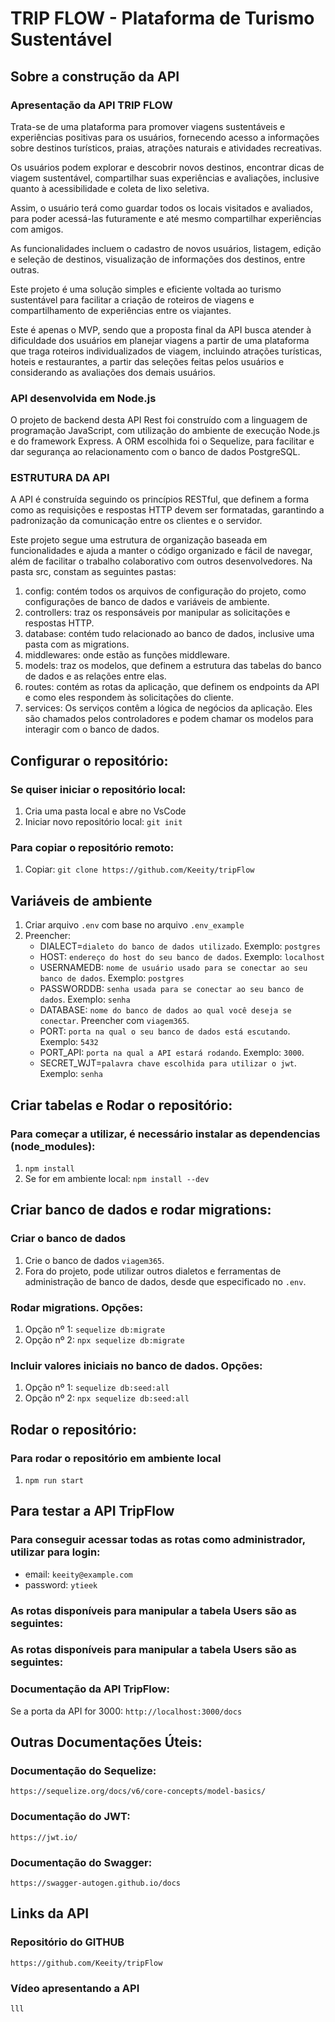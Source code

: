 # TRIP FLOW - Plataforma de Turismo Sustentável

## Sobre a construção da API

### Apresentação da API TRIP FLOW 
Trata-se de uma plataforma para promover viagens sustentáveis e experiências positivas para os usuários, fornecendo acesso a informações sobre destinos turísticos, praias, atrações naturais e atividades recreativas.

Os usuários podem explorar e descobrir novos destinos, encontrar dicas de viagem sustentável, compartilhar suas experiências e avaliações, inclusive quanto à acessibilidade e coleta de lixo seletiva.
 
Assim, o usuário terá como guardar todos os locais visitados e avaliados, para poder acessá-las futuramente e até mesmo compartilhar experiências com amigos.

As funcionalidades incluem o cadastro de novos usuários, listagem, edição e seleção de destinos, visualização de informações dos destinos, entre outras.

Este projeto é uma solução simples e eficiente voltada ao turismo sustentável para facilitar a criação de roteiros de viagens e compartilhamento de experiências entre os viajantes.

Este é apenas o MVP, sendo que a proposta final da API busca atender à dificuldade dos usuários em planejar viagens a partir de uma plataforma que traga roteiros individualizados de viagem, incluindo atrações turísticas, hoteis e restaurantes, a partir das seleções feitas pelos usuários e considerando as avaliações dos demais usuários.

   ### API desenvolvida em Node.js 
   O projeto de backend desta API Rest foi construído com a linguagem de programação JavaScript, com utilização do ambiente de execução Node.js e do framework Express. A ORM escolhida foi o Sequelize, para facilitar e dar segurança ao relacionamento com o banco de dados PostgreSQL. 

   ### ESTRUTURA DA API 
   A API é construída seguindo os princípios RESTful, que definem a forma como as requisições e respostas HTTP devem ser formatadas, garantindo a padronização da comunicação entre os clientes e o servidor. 

   Este projeto segue uma estrutura de organização baseada em funcionalidades e ajuda a manter o código organizado e fácil de navegar, além de facilitar o trabalho colaborativo com outros desenvolvedores. Na pasta src, constam as seguintes pastas:
   1. config: contém todos os arquivos de configuração do projeto, como configurações de banco de dados e variáveis de ambiente.
   2. controllers: traz os responsáveis por manipular as solicitações e respostas HTTP.
   3. database: contém tudo relacionado ao banco de dados, inclusive uma pasta com as migrations.
   4. middlewares: onde estão as funções middleware.
   5. models: traz os modelos, que definem a estrutura das tabelas do banco de dados e as relações entre elas.
   6. routes: contém as rotas da aplicação, que definem os endpoints da API e como eles respondem às solicitações do cliente.
   7. services: Os serviços contêm a lógica de negócios da aplicação. Eles são chamados pelos controladores e podem chamar os modelos para interagir com o banco de dados.

## Configurar o repositório:

   ### Se quiser iniciar o repositório local:
   1. Cria uma pasta local e abre no VsCode
   2. Iniciar novo repositório local: `git init`

   ### Para copiar o repositório remoto:
   1. Copiar: `git clone https://github.com/Keeity/tripFlow`

## Variáveis de ambiente
   1. Criar arquivo `.env` com base no arquivo `.env_example`
   2. Preencher:
        * DIALECT=`dialeto do banco de dados utilizado`. Exemplo: `postgres`
        * HOST: `endereço do host do seu banco de dados`. Exemplo: `localhost`
        * USERNAMEDB: `nome de usuário usado para se conectar ao seu banco de dados`. Exemplo: `postgres`
        * PASSWORDDB: `senha usada para se conectar ao seu banco de dados`. Exemplo: `senha`
        * DATABASE: `nome do banco de dados ao qual você deseja se conectar`. Preencher com `viagem365`.
        * PORT: `porta na qual o seu banco de dados está escutando`. Exemplo: `5432`
        * PORT_API: `porta na qual a API estará rodando`. Exemplo: `3000`.
        * SECRET_WJT=`palavra chave escolhida para utilizar o jwt`. Exemplo: `senha`

## Criar tabelas e Rodar o repositório:

   ### Para começar a utilizar, é necessário instalar as dependencias (node_modules):
   1. `npm install`
   2. Se for em ambiente local: `npm install --dev`

## Criar banco de dados e rodar migrations:

   ### Criar o banco de dados 
   1. Crie o banco de dados `viagem365`. 
   2. Fora do projeto, pode utilizar outros dialetos e ferramentas de administração de banco de dados, desde que especificado no `.env`.
  
   ### Rodar migrations. Opções:
   1. Opção nº 1: `sequelize db:migrate`
   2. Opção nº 2: `npx sequelize db:migrate`

   ### Incluir valores iniciais no banco de dados. Opções:
   1. Opção nº 1: `sequelize db:seed:all`
   2. Opção nº 2: `npx sequelize db:seed:all`
   
## Rodar o repositório:

   ### Para rodar o repositório em ambiente local
   1. `npm run start`

## Para testar a API TripFlow

  ### Para conseguir acessar todas as rotas como administrador, utilizar para login:
   * email: `keeity@example.com`
   *  password: `ytieek`

   ### As rotas disponíveis para manipular a tabela Users são as seguintes:

   ### As rotas disponíveis para manipular a tabela Users são as seguintes:


   ### Documentação da API TripFlow:
   Se a porta da API for 3000: `http://localhost:3000/docs`

## Outras Documentações Úteis:

   ### Documentação do Sequelize: 
   `https://sequelize.org/docs/v6/core-concepts/model-basics/`

   ### Documentação do JWT: 
   `https://jwt.io/`

   ### Documentação do Swagger: 
   `https://swagger-autogen.github.io/docs`

## Links da API

   ### Repositório do GITHUB
   `https://github.com/Keeity/tripFlow`

   ### Vídeo apresentando a API
   `lll`

